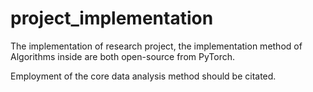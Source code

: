 # project_implementation

The implementation of research project, the implementation method of Algorithms inside are both open-source from PyTorch.

Employment of the core data analysis method should be citated. 
